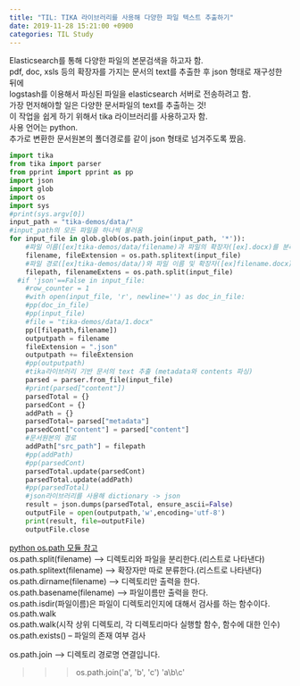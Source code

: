 ```yaml
---
title: "TIL: TIKA 라이브러리를 사용해 다양한 파일 텍스트 추출하기"
date: 2019-11-28 15:21:00 +0900
categories: TIL Study
---
```

Elasticsearch를 통해 다양한 파일의 본문검색을 하고자 함.  
pdf, doc, xsls 등의 확장자를 가지는 문서의 text를 추출한 후 json 형태로 재구성한 뒤에  
logstash를 이용해서 파싱된 파일을 elasticsearch 서버로 전송하려고 함.  
가장 먼저해야할 일은 다양한 문서파일의 text를 추출하는 것!  
이 작업을 쉽게 하기 위해서 tika 라이브러리를 사용하고자 함.  
사용 언어는 python.  
추가로 변환한 문서원본의 폴더경로를 같이 json 형태로 넘겨주도록 짰음. 

```python
import tika
from tika import parser
from pprint import pprint as pp
import json
import glob
import os
import sys
#print(sys.argv[0])
input_path = "tika-demos/data/"
#input_path의 모든 파일을 하나씩 불러옴
for input_file in glob.glob(os.path.join(input_path, '*')):
    #파일 이름([ex]tika-demos/data/filename)과 파일의 확장자([ex].docx)를 분리
    filename, fileExtension = os.path.splitext(input_file)
    #파일 경로([ex]tika-demos/data/)와 파일 이름 및 확장자([ex]filename.docx)를 분리
    filepath, filenameExtens = os.path.split(input_file)
  #if 'json'==False in input_file:
    #row_counter = 1
    #with open(input_file, 'r', newline='') as doc_in_file:
    #pp(doc_in_file)
    #pp(input_file)
    #file = "tika-demos/data/1.docx"
    pp([filepath,filename])
    outputpath = filename
    fileExtension = ".json"
    outputpath += fileExtension
    #pp(outputpath)
    #tika라이브러리 기반 문서의 text 추출 (metadata와 contents 파싱)
    parsed = parser.from_file(input_file)
    #print(parsed["content"])
    parsedTotal = {}
    parsedCont = {}
    addPath = {}
    parsedTotal= parsed["metadata"]
    parsedCont["content"] = parsed["content"]
    #문서원본의 경로
    addPath["src_path"] = filepath
    #pp(addPath)
    #pp(parsedCont)
    parsedTotal.update(parsedCont)
    parsedTotal.update(addPath)
    #pp(parsedTotal)
    #json라이브러리를 사용해 dictionary -> json 
    result = json.dumps(parsedTotal, ensure_ascii=False)
    outputFile = open(outputpath,'w',encoding='utf-8')
    print(result, file=outputFile)
    outputFile.close

```
[python os.path 모듈 참고]   
os.path.split(filename) --> 디렉토리와 파일을 분리한다.(리스트로 나타낸다)  
os.path.splitext(filename) --> 확장자만 따로 분류한다.(리스트로 나타낸다)  
os.path.dirname(filename) --> 디렉토리만 출력을 한다.  
os.path.basename(filename) --> 파일이름만 출력을 한다.  
os.path.isdir(파일이름)은 파일이 디렉토리인지에 대해서 검사를 하는 함수이다.  
os.path.walk  
os.path.walk(시작 상위 디렉토리, 각 디렉토리마다 실행할 함수, 함수에 대한 인수)  
os.path.exists() – 파일의 존재 여부 검사  

os.path.join --> 디렉토리 경로명 연결입니다.  
>>> os.path.join('a', 'b', 'c')
      'a\\b\\c'
      
[python os.path 모듈 참고]: https://m.blog.naver.com/PostView.nhn?blogId=jinu5561&logNo=30042778945&proxyReferer=https%3A%2F%2Fwww.google.com%2F
